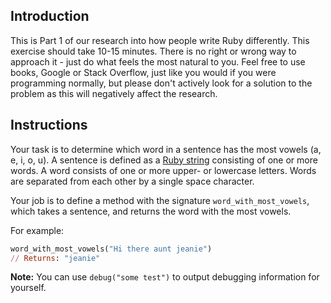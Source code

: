 ## Introduction

This is Part 1 of our research into how people write Ruby differently. This exercise should take 10-15 minutes. There is no right or wrong way to approach it - just do what feels the most natural to you. Feel free to use books, Google or Stack Overflow, just like you would if you were programming normally, but please don't actively look for a solution to the problem as this will negatively affect the research.

## Instructions

Your task is to determine which word in a sentence has the most vowels (a, e, i, o, u). A sentence is defined as a [Ruby string][docs-string] consisting of one or more words. A word consists of one or more upper- or lowercase letters. Words are separated from each other by a single space character.

Your job is to define a method with the signature `word_with_most_vowels`, which takes a sentence, and returns the word with the most vowels.

For example:

```ruby
word_with_most_vowels("Hi there aunt jeanie")
// Returns: "jeanie"
```

[docs-string]: https://ruby-doc.org/core-2.4.1/String.html

**Note:** You can use `debug("some test")` to output debugging information for yourself.
